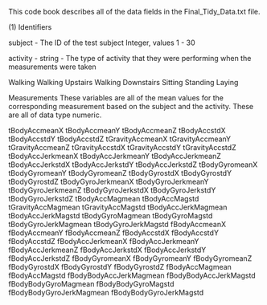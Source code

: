 This code book describes all of the data fields in the Final_Tidy_Data.txt file.

(1) Identifiers

subject - The ID of the test subject
Integer, values 1 - 30



activity - string - The type of activity that they were performing when the measurements were taken

Walking
Walking Upstairs
Walking Downstairs
Sitting
Standing
Laying




Measurements
These variables are all of the mean values for the corresponding measurement based on the subject and the activity.  These are all of data type numeric.

tBodyAccmeanX
tBodyAccmeanY
tBodyAccmeanZ
tBodyAccstdX
tBodyAccstdY
tBodyAccstdZ
tGravityAccmeanX
tGravityAccmeanY
tGravityAccmeanZ
tGravityAccstdX
tGravityAccstdY
tGravityAccstdZ
tBodyAccJerkmeanX
tBodyAccJerkmeanY
tBodyAccJerkmeanZ
tBodyAccJerkstdX
tBodyAccJerkstdY
tBodyAccJerkstdZ
tBodyGyromeanX
tBodyGyromeanY
tBodyGyromeanZ
tBodyGyrostdX
tBodyGyrostdY
tBodyGyrostdZ
tBodyGyroJerkmeanX
tBodyGyroJerkmeanY
tBodyGyroJerkmeanZ
tBodyGyroJerkstdX
tBodyGyroJerkstdY
tBodyGyroJerkstdZ
tBodyAccMagmean
tBodyAccMagstd
tGravityAccMagmean
tGravityAccMagstd
tBodyAccJerkMagmean
tBodyAccJerkMagstd
tBodyGyroMagmean
tBodyGyroMagstd
tBodyGyroJerkMagmean
tBodyGyroJerkMagstd
fBodyAccmeanX
fBodyAccmeanY
fBodyAccmeanZ
fBodyAccstdX
fBodyAccstdY
fBodyAccstdZ
fBodyAccJerkmeanX
fBodyAccJerkmeanY
fBodyAccJerkmeanZ
fBodyAccJerkstdX
fBodyAccJerkstdY
fBodyAccJerkstdZ
fBodyGyromeanX
fBodyGyromeanY
fBodyGyromeanZ
fBodyGyrostdX
fBodyGyrostdY
fBodyGyrostdZ
fBodyAccMagmean
fBodyAccMagstd
fBodyBodyAccJerkMagmean
fBodyBodyAccJerkMagstd
fBodyBodyGyroMagmean
fBodyBodyGyroMagstd
fBodyBodyGyroJerkMagmean
fBodyBodyGyroJerkMagstd
